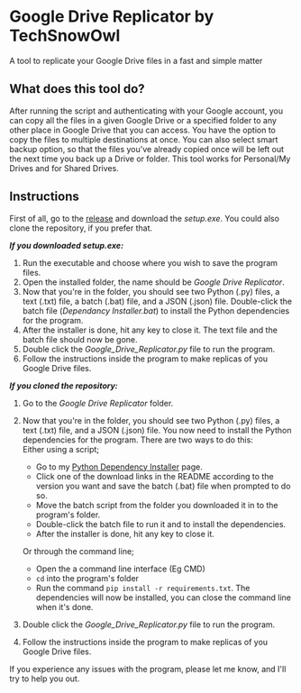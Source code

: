 # Google Drive Replicator by TechSnowOwl
A tool to replicate your Google Drive files in a fast and simple matter
## What does this tool do?
After running the script and authenticating with your Google account, you can copy all the files in a given Google Drive or a specified folder to any other place in Google Drive that you can access. You have the option to copy the files to multiple destinations at once. You can also select smart backup option, so that the files you've already copied once will be left out the next time you back up a Drive or folder. This tool works for Personal/My Drives and for Shared Drives.
## Instructions
First of all, go to the [release](https://github.com/techsnowowl/Google-Drive-Replicator/releases/tag/v1.0) and download the *setup.exe*. You could also clone the repository, if you prefer that.

***If you downloaded *setup.exe*:***

1. Run the executable and choose where you wish to save the program files.
3. Open the installed folder, the name should be *Google Drive Replicator*.
4. Now that you're in the folder, you should see two Python (.py) files, a text (.txt) file, a batch (.bat) file, and a JSON (.json) file. Double-click the batch file (*Dependancy Installer.bat*) to install the Python dependencies for the program.
5. After the installer is done, hit any key to close it. The text file and the batch file should now be gone.
5. Double click the *Google_Drive_Replicator.py* file to run the program.
6. Follow the instructions inside the program to make replicas of you Google Drive files.

***If you cloned the repository:***
1. Go to the *Google Drive Replicator* folder.
3. Now that you're in the folder, you should see two Python (.py) files, a text (.txt) file, and a JSON (.json) file. You now need to install the Python dependencies for the program. There are two ways to do this:  
   Either using a script;
    * Go to my [Python Dependency Installer](https://github.com/techsnowowl/Scripts/tree/main/Python%20Dependency%20Installer) page.  
    * Click one of the download links in the README according to the version you want and save the batch (.bat) file when prompted to do so.  
    * Move the batch script from the folder you downloaded it in to the program's folder.  
    * Double-click the batch file to run it and to install the dependencies.
    * After the installer is done, hit any key to close it.

   Or through the command line;
   * Open the a command line interface (Eg CMD)
   * ```cd``` into the program's folder
   * Run the command ```pip install -r requirements.txt```. The dependencies will now be installed, you can close the command line when it's done.
6. Double click the *Google_Drive_Replicator.py* file to run the program.
7. Follow the instructions inside the program to make replicas of you Google Drive files.

If you experience any issues with the program, please let me know, and I'll try to help you out.
